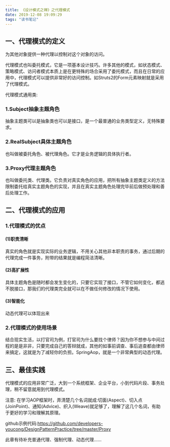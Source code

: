 ```yaml
---
title: 《设计模式之禅》之代理模式
date: 2019-12-08 19:09:29
tags: "读书笔记"
---
```


## 一、代理模式的定义
为其他对象提供一种代理以控制对这个对象的访问。

代理模式也叫委托模式，它是一项基本设计技巧。许多其他的模式，如状态模式、策略模式、访问者模式本质上是在更特殊的场合采用了委托模式，而且在日常的应用中，代理模式可以提供非常好的访问控制。如Struts2的Form元素映射就是采用了代理模式。
<!--more-->
代理模式通用类:

### 1.Subject抽象主题角色
抽象主题类可以是抽象类也可以是接口，是一个最普通的业务类型定义，无特殊要求。

### 2.RealSubject具体主题角色
也叫做被委托角色、被代理角色。它才是业务逻辑的具体执行者。



### 3.Proxy代理主题角色
也叫做委托类、代理类。它负责对真实角色的应用，把所有抽象主题类定义的方法限制委托给真实主题角色的实现，并且在真实主题角色处理完毕前后做预处理和善后处理工作。


## 二、代理模式的应用

### 1.代理模式的优点

#### (1)职责清晰
真实的角色就是实现实际的业务逻辑，不用关心其他非本职责的事务，通过后期的代理完成一件事务，附带的结果就是编程简洁清晰。

#### (2)高扩展性
具体主题角色是随时都会发生变化的，只要它实现了接口，不管它如何变化，都逃不脱接口，那我们的代理类完全就可以在不做任何修改的情况下使用。

#### (3)智能化
动态代理可以体现出来

### 2.代理模式的使用场景
结合现实生活，以打官司为例，打官司为什么要找个律师？因为你不想参与中间过程的是是非非，只要完成自己的答辩就成，其他的如事前调查、事后追查都由律师来搞定，这就是为了减轻你的负担。SpringAop，就是一个非常典型的动态代理。

## 三、最佳实践
代理模式的应用非常广泛，大到一个系统框架、企业平台，小到代码片段、事务处理，稍不留意就用到代理模式。

注意:
在学习AOP框架时，弄清楚几个名词就成:切面(Aspect)、切入点(JoinPoint)、通知(Advice)、织入(Weave)就足够了，理解了这几个名词，有助于更好的学习和理解其原理。

github示例代码:https://github.com/developers-youcong/DesignPatternPractice/tree/master/Proxy

此章有待补充普通代理、强制代理、动态代理......
